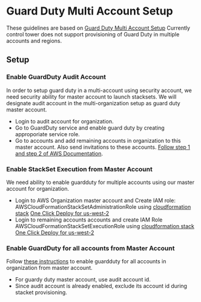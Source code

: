 # Guard Duty Multi Account Setup

These guidelines are based on [Guard Duty Multi Account Setup](https://docs.aws.amazon.com/guardduty/latest/ug/guardduty_accounts.html)
Currently control tower does not support provisioning of Guard Duty in multiple accounts and regions.

## Setup
### Enable GuardDuty Audit Account
In order to setup guard duty in a multi-account using security account,  we need security ability for master account to launch stacksets. We will designate audit account in the multi-organization setup as guard duty master account.
- Login to audit account for organization.
- Go to GuardDuty service and enable guard duty by creating approporiate service role.
- Go to accounts and add remaining accounts in organization to this master account. Also send invitations to these accounts. [Follow step 1 and step 2 of AWS Documentation](https://docs.aws.amazon.com/guardduty/latest/ug/guardduty_accounts.html#guardduty_become_console).

### Enable StackSet Execution from Master Account
We need ability to enable guardduty for multiple accounts using our master account for organization.
- Login to AWS Organization master account and Create IAM role: AWSCloudFormationStackSetAdministrationRole using [cloudformation stack](https://s3.amazonaws.com/cloudformation-stackset-sample-templates-us-east-1/AWSCloudFormationStackSetAdministrationRole.yml)
  [One Click Deploy for us-west-2](https://console.aws.amazon.com/cloudformation/home?region=us-west-2#/stacks/new?stackName=cfn-stackset-admin&templateURL=https://s3.amazonaws.com/cloudformation-stackset-sample-templates-us-east-1/AWSCloudFormationStackSetAdministrationRole.yml)
- Login to remaining accounts accounts and create IAM Role AWSCloudFormationStackSetExecutionRole using [cloudformation stack](https://s3.amazonaws.com/cloudformation-stackset-sample-templates-us-east-1/AWSCloudFormationStackSetExecutionRole.yml)
  [One Click Deploy for us-west-2](https://console.aws.amazon.com/cloudformation/home?region=us-west-2#/stacks/new?stackName=cfn-stackset-execute&templateURL=https://s3.amazonaws.com/cloudformation-stackset-sample-templates-us-east-1/AWSCloudFormationStackSetExecutionRole.yml)

### Enable GuardDuty for all accounts from Master Account
Follow [these instructions](https://docs.aws.amazon.com/guardduty/latest/ug/guardduty_accounts.html#guardduty_become_stackset) to enable guardduty for all accounts in organization from master account. 
- For guardy duty master account, use audit account id.
- Since audit account is already enabled,  exclude its account id during stacket provisioning.
